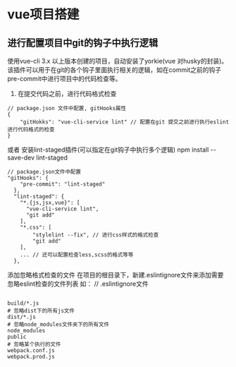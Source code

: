 vue项目搭建
==========
## 进行配置项目中git的钩子中执行逻辑
使用vue-cli 3.x 以上版本创建的项目，自动安装了yorkie(vue 对husky的封装)。该插件可以用于在git的各个钩子里面执行相关的逻辑，如在commit之前的钩子pre-commit中进行项目中的代码检查等。

1. 在提交代码之前，进行代码格式检查

```
// package.json 文件中配置, gitHooks属性
{
	"gitHokks": "vue-cli-service lint" // 配置在git 提交之前进行执行eslint进行代码格式的检查
}
```
或者
安装lint-staged插件(可以指定在git钩子中执行多个逻辑)
npm install --save-dev lint-staged

```
// package.json文件中配置
"gitHooks": {
    "pre-commit": "lint-staged"
  },
  "lint-staged": {
    "*.{js,jsx,vue}": [
      "vue-cli-service lint",
      "git add"
    ],
    "*.css": [
    	"stylelint --fix", // 进行css样式的格式检查
    	"git add"
    ],
    ... // 还可以配置检查less,scss的格式等等
  },
```
添加忽略格式检查的文件
在项目的根目录下，新建.eslintignore文件来添加需要忽略eslint检查的文件列表
如：
// .eslintignore文件
```

build/*.js
# 忽略dist下的所有js文件
dist/*.js
# 忽略node_modules文件夹下的所有文件
node_modules
public
# 忽略某个执行的文件
webpack.conf.js
webpack.prod.js
```

